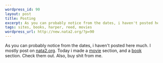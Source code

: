 ```yaml
--- 
wordpress_id: 90
layout: post
title: Posting
excerpt: As you can probably notice from the dates, i haven't posted here much. I mostly post on nata2.org. Today i made a movie section, and a book section. Check them out. Also, buy shit from me.
tags: sites, books, harper, reed, movies
wordpress_url: http://new.nata2.org/?p=90
---
```

As you can probably notice from the dates, i haven't posted here much. I mostly post on <a href="http://www.nata2.org">nata2.org</a>. Today i made a <a href="http://www.harperreed.org/movies/">movie</a> section, and a <a href="http://www.harperreed.org/books/">book</a> section. Check them out. Also, buy shit from me.
